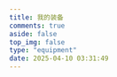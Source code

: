 ```yaml
---
title: 我的装备
comments: true
aside: false
top_img: false
type: "equipment"
date: 2025-04-10 03:31:49
---
```

